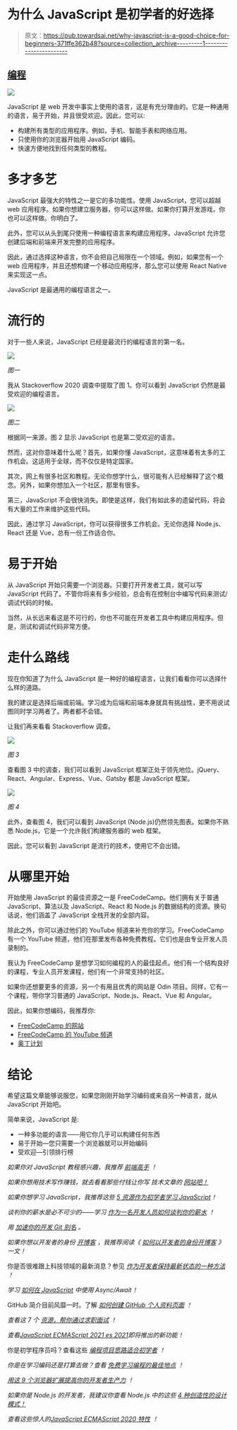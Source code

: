 # 为什么 JavaScript 是初学者的好选择

> 原文：<https://pub.towardsai.net/why-javascript-is-a-good-choice-for-beginners-371ffe362b48?source=collection_archive---------1----------------------->

## [编程](https://towardsai.net/p/category/programming)

![](img/8900a667a01925d000ea8bb8fd38dca2.png)

JavaScript 是 web 开发中事实上使用的语言，这是有充分理由的。它是一种通用的语言，易于开始，并且很受欢迎。因此，您可以:

*   构建所有类型的应用程序。例如，手机、智能手表和网络应用。
*   只使用你的浏览器开始用 JavaScript 编码。
*   快速方便地找到任何类型的教程。

# 多才多艺

JavaScript 最强大的特性之一是它的多功能性。使用 JavaScript，您可以超越 web 应用程序。如果你想建立服务器，你可以这样做。如果你打算开发游戏，你也可以这样做。你明白了。

此外，您可以从头到尾只使用一种编程语言来构建应用程序。JavaScript 允许您创建后端和前端来开发完整的应用程序。

因此，通过选择这种语言，你不会把自己局限在一个领域。例如，如果您有一个 web 应用程序，并且还想构建一个移动应用程序，那么您可以使用 React Native 来实现这一点。

JavaScript 是最通用的编程语言之一。

# 流行的

对于一些人来说，JavaScript 已经是最流行的编程语言的第一名。

![](img/fc78c4148cb9081576ad3a13ef09b494.png)

*图一*

我从 Stackoverflow 2020 调查中提取了图 1。你可以看到 JavaScript 仍然是最受欢迎的编程语言。

![](img/80a8746b5da95132bbe6ef08ba06ce90.png)

*图二*

根据同一来源，图 2 显示 JavaScript 也是第二受欢迎的语言。

然而，这对你意味着什么呢？首先，如果你懂 JavaScript，这意味着有太多的工作机会。这适用于全球，而不仅仅是特定国家。

其次，网上有很多社区和教程。无论你想学什么，很可能有人已经解释了这个概念。另外，如果你想加入一个社区，那里有很多。

第三，JavaScript 不会很快消失。即使是这样，我们有如此多的遗留代码，将会有大量的工作来维护这些代码。

因此，通过学习 JavaScript，你可以获得很多工作机会。无论你选择 Node.js、React 还是 Vue，总有一份工作适合你。

# 易于开始

从 JavaScript 开始只需要一个浏览器。只要打开开发者工具，就可以写 JavaScript 代码了。不管你将来有多少经验，总会有在控制台中编写代码来测试/调试代码的时候。

当然，从长远来看这是不可行的，你也不可能在开发者工具中构建应用程序。但是，测试和调试代码非常方便。

# 走什么路线

现在你知道了为什么 JavaScript 是一种好的编程语言，让我们看看你可以选择什么样的道路。

我的建议是选择后端或前端。学习成为后端和前端本身就具有挑战性，更不用说试图同时学习两者了。两者都不会错。

让我们再来看看 Stackoverflow 调查。

![](img/4c843444fb41bc40d17773e98f566ca6.png)

*图 3*

查看图 3 中的调查，我们可以看到 JavaScript 框架正处于领先地位。jQuery、React、Angular、Express、Vue、Gatsby 都是 JavaScript 框架。

![](img/559317569b3fc4b4b036d0a6dc456c7c.png)

*图 4*

此外，查看图 4，我们可以看到 JavaScript (Node.js)仍然领先图表。如果你不熟悉 Node.js，它是一个允许我们构建服务器的 web 框架。

因此，您可以看到 JavaScript 是流行的技术，使用它不会出错。

# 从哪里开始

开始使用 JavaScript 的最佳资源之一是 FreeCodeCamp。他们拥有关于普通 JavaScript、算法以及 JavaScript、React 和 Node.js 的数据结构的资源。换句话说，他们涵盖了 JavaScript 全栈开发的全部内容。

除此之外，你可以通过他们的 YouTube 频道来补充你的学习。FreeCodeCamp 有一个 YouTube 频道，他们在那里发布各种免费教程。它们也是由专业开发人员录制的。

我认为 FreeCodeCamp 是想学习如何编程的人的最佳起点。他们有一个结构良好的课程，专业人员开发课程，他们有一个非常支持的社区。

如果你还想要更多的资源，另一个有用且优秀的网站是 Odin 项目。同样，它有一个课程，带你学习普通的 JavaScript、Node.js、React、Vue 和 Angular。

因此，如果你想编码，我推荐你:

*   [FreeCodeCamp 的网站](https://www.freecodecamp.org/)
*   [FreeCodeCamp 的 YouTube 频道](https://www.youtube.com/channel/UC8butISFwT-Wl7EV0hUK0BQ)
*   [奥丁计划](https://www.theodinproject.com/)

# 结论

希望这篇文章能够说服您，如果您刚刚开始学习编码或来自另一种语言，就从 JavaScript 开始吧。

简单来说，JavaScript 是:

*   一种多功能的语言——用它你几乎可以构建任何东西
*   易于开始—您只需要一个浏览器就可以开始编码
*   受欢迎—引领排行榜

*如果你对 JavaScript 教程感兴趣，我推荐* [*前端高手*](https://catalins.tech/frontend-masters-membership-is-it-worth-it) *！*

*如果你想用技术写作赚钱，就去看看那些付钱让你写* *技术文章的* [*网站吧！*](https://catalins.tech/websites-that-pay-you-to-write-technical-articles)

*如果你想学习 JavaScript，我推荐这些* [*5 资源作为初学者学习 JavaScript*](https://catalins.tech/5-best-resources-to-learn-javascript-as-a-beginner)*！*

*谈判你的薪水是必不可少的——学习* [*作为一名开发人员如何谈判你的薪水*](https://catalins.tech/how-to-negotiate-your-salary-as-a-developer) *！*

*用* [*加速你的开发 Git 别名*](https://catalins.tech/git-aliases-what-are-they-and-how-to-use-them) *。*

*如果你想以开发者的身份* [*开博客*](https://catalins.tech/how-to-start-your-blog-as-a-developer) *，我推荐阅读《* [*如何以开发者的身份开博客*](https://catalins.tech/how-to-start-your-blog-as-a-developer) *》一文！*

你是否很难跟上科技领域的最新消息？参见 [*作为开发者保持最新状态的一种方法*](https://catalins.tech/one-way-to-stay-up-to-date-as-developer) *！*

*学习* [*如何在 JavaScript*](https://catalins.tech/how-to-use-asyncawait-in-javascript) *中使用 Async/Await！*

GitHub 简介目前风靡一时。了解 [*如何创建 GitHub 个人资料页面*](https://catalins.tech/how-to-create-a-kickass-github-profile-page) *！*

*查看这 7 个* [*资源，帮你通过求职面试*](https://catalins.tech/7-github-repositories-to-help-you-crush-your-job-interviews) *！*

*查看*[*JavaScript ECMAScript 2021 es 2021*](https://catalins.tech/javascript-es2021-you-need-to-see-these-ecmascript-2021-features)*即将推出的新功能！*

你是初学程序员吗？查看这些 [*编程项目思路适合初学者*](https://catalins.tech/10-programming-project-ideas-for-beginners) *！*

*你是在学习编码还是打算去做？查看* [*免费学习编程的最佳地点*](https://catalins.tech/20-best-places-to-learn-programming-for-free) *！*

[*用这 9 个浏览器扩展提高你的开发者生产力*](https://catalins.tech/my-9-must-have-browser-extensions-for-increased-developer-productivity) *！*

*如果你是 Node.js 的开发者，我建议你查看 Node.js* *中的这些* [*4 种创造性的设计模式！*](https://catalins.tech/the-4-creational-design-patterns-in-nodejs-you-should-know)

*查看这些惊人的*[*JavaScript ECMAScript 2020 特性*](https://catalins.tech/javascript-es2020-the-features-you-should-know) *！*